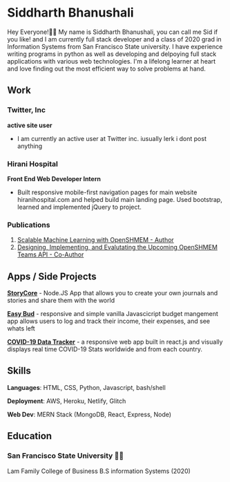 # Siddharth Bhanushali 

Hey Everyone!👋🏽 My name is Siddharth Bhanushali, you can call me Sid if you like! and I am currently full stack developer and a class of 2020 grad in Information Systems from San Francisco State university.  I have experience writing programs in python as well as  developing and delpoying full stack applications with various web technologies. I'm a lifelong learner at heart and love finding out the most efficient way to solve problems at hand. 

## Work

### Twitter, Inc

**active site user**

-   I am currently an active user at Twitter inc. iusually lerk i dont post anything

### Hirani  Hospital

**Front End Web Developer Intern**

- Built responsive mobile-first navigation pages for main website hiranihospital.com and helped build main landing page. Used bootstrap, learned and implemented jQuery to project.

### Publications

1.  [Scalable Machine Learning with OpenSHMEM - Author](https://sc19.supercomputing.org/presentation/?id=ws_pawatm114&sess=sess108)
2.  [Designing, Implementing, and Evalutating the Upcoming OpenSHMEM Teams API - Co-Author](https://ieeexplore.ieee.org/document/9062752)

## Apps / Side Projects

**[StoryCore](https://storycore.herokuapp.com/)**  - Node.JS App that allows you to create your own journals and stories and share them with the world 

**[Easy Bud](https://easy-bud.glitch.me)**  - responsive and simple vanilla Javascicript budget mangement app allows users to log and track their income, their expenses, and see whats left 


**[COVID-19 Data Tracker](https://sidbhanushali.github.io/COVID19-Data-App/)**   - a responsive web app built in react.js and visually displays real time COVID-19 Stats worldwide and from each country.

## Skills

**Languages**: HTML, CSS, Python, Javascript, bash/shell

**Deployment**: AWS, Heroku, Netlify, Glitch 

**Web Dev**: MERN Stack (MongoDB, React, Express, Node)

## Education

### San Francisco State University 🌉🐊
Lam Family College of Business
B.S information Systems  (2020) 

